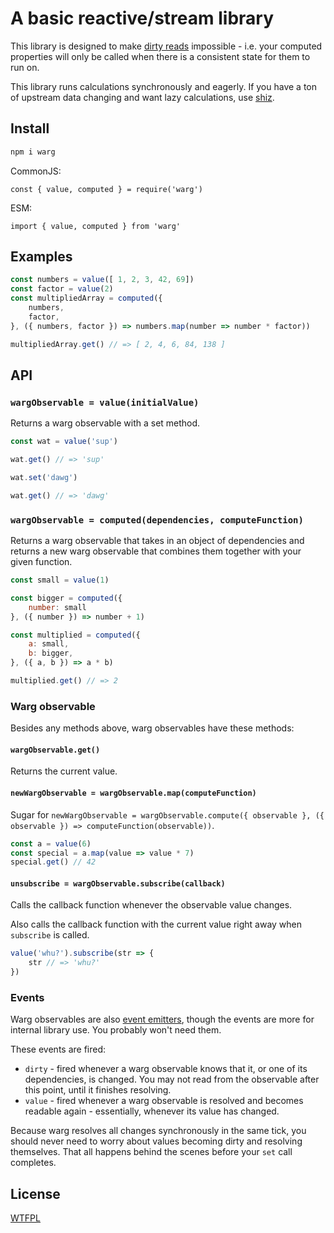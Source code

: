 # A basic reactive/stream library

This library is designed to make [dirty reads](https://en.wikipedia.org/wiki/Isolation_%28database_systems%29#Dirty_reads) impossible - i.e. your computed properties will only be called when there is a consistent state for them to run on.

This library runs calculations synchronously and eagerly.  If you have a ton of upstream data changing and want lazy calculations, use [shiz](https://github.com/tehshrike/shiz).

## Install

```sh
npm i warg
```

CommonJS:
```
const { value, computed } = require('warg')
```

ESM:
```
import { value, computed } from 'warg'
```

<!--js
const { value, computed } = require('./')
-->

## Examples

```js
const numbers = value([ 1, 2, 3, 42, 69])
const factor = value(2)
const multipliedArray = computed({
	numbers,
	factor,
}, ({ numbers, factor }) => numbers.map(number => number * factor))

multipliedArray.get() // => [ 2, 4, 6, 84, 138 ]
```

## API

### `wargObservable = value(initialValue)`

Returns a warg observable with a set method.

```js
const wat = value('sup')

wat.get() // => 'sup'

wat.set('dawg')

wat.get() // => 'dawg'
```

### `wargObservable = computed(dependencies, computeFunction)`

Returns a warg observable that takes in an object of dependencies and returns a new warg observable that combines them together with your given function.

```js
const small = value(1)

const bigger = computed({
	number: small
}, ({ number }) => number + 1)

const multiplied = computed({
	a: small,
	b: bigger,
}, ({ a, b }) => a * b)

multiplied.get() // => 2
```

### Warg observable

Besides any methods above, warg observables have these methods:

#### `wargObservable.get()`

Returns the current value.

#### `newWargObservable = wargObservable.map(computeFunction)`

Sugar for `newWargObservable = wargObservable.compute({ observable }, ({ observable }) => computeFunction(observable))`.

```js
const a = value(6)
const special = a.map(value => value * 7)
special.get() // 42
```

#### `unsubscribe = wargObservable.subscribe(callback)`

Calls the callback function whenever the observable value changes.

Also calls the callback function with the current value right away when `subscribe` is called.

```js
value('whu?').subscribe(str => {
	str // => 'whu?'
})
```

### Events

Warg observables are also [event emitters](https://github.com/TehShrike/better-emitter), though the events are more for internal library use.  You probably won't need them.

These events are fired:

- `dirty` - fired whenever a warg observable knows that it, or one of its dependencies, is changed.  You may not read from the observable after this point, until it finishes resolving.
- `value` - fired whenever a warg observable is resolved and becomes readable again - essentially, whenever its value has changed.

Because warg resolves all changes synchronously in the same tick, you should never need to worry about values becoming dirty and resolving themselves.  That all happens behind the scenes before your `set` call completes.

## License

[WTFPL](http://wtfpl2.com)
